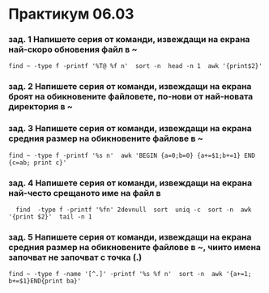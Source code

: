 # Практикум 06.03
### зад. 1 Напишете серия от команди, извеждащи на екрана най-скоро обновения файл в ~

    find ~ -type f -printf '%T@ %f n'  sort -n  head -n 1  awk '{print$2}'

### зад. 2 Напишете серия от команди, извеждащи на екрана броят на обикновените файловете, по-нови от най-новата директория в ~

### зад. 3 Напишете серия от команди, извеждащи на екрана средния размер на обикновените файлове в ~

    find ~ -type f -printf '%s n'  awk 'BEGIN {a=0;b=0} {a+=$1;b+=1} END {c=ab; print c}'

### зад. 4 Напишете серия от команди, извеждащи на екрана най-често срещаното име на файл в 

      find  -type f -printf '%fn' 2devnull  sort  uniq -c  sort -n  awk '{print $2}'  tail -n 1

### зад. 5 Напишете серия от команди, извеждащи на екрана средния размер на обикновените файлове в ~, чиито имена започват не започват с точка (.)

    find ~ -type f -name '[^.]' -printf '%s %f n'  sort -n  awk '{a+=1; b+=$1}END{print ba}'